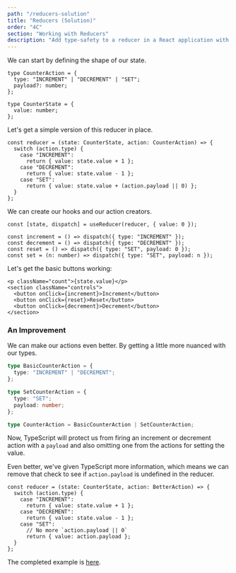 ```yaml
---
path: "/reducers-solution"
title: "Reducers (Solution)"
order: "4C"
section: "Working with Reducers"
description: "Add type-safety to a reducer in a React application with TypeScript."
---
```


We can start by defining the shape of our state.

```tsx
type CounterAction = {
  type: "INCREMENT" | "DECREMENT" | "SET";
  payload?: number;
};

type CounterState = {
  value: number;
};
```

Let's get a simple version of this reducer in place.

```tsx
const reducer = (state: CounterState, action: CounterAction) => {
  switch (action.type) {
    case "INCREMENT":
      return { value: state.value + 1 };
    case "DECREMENT":
      return { value: state.value - 1 };
    case "SET":
      return { value: state.value + (action.payload || 0) };
  }
};
```

We can create our hooks and our action creators.

```tsx
const [state, dispatch] = useReducer(reducer, { value: 0 });

const increment = () => dispatch({ type: "INCREMENT" });
const decrement = () => dispatch({ type: "DECREMENT" });
const reset = () => dispatch({ type: "SET", payload: 0 });
const set = (n: number) => dispatch({ type: "SET", payload: n });
```

Let's get the basic buttons working:

```tsx
<p className="count">{state.value}</p>
<section className="controls">
  <button onClick={increment}>Increment</button>
  <button onClick={reset}>Reset</button>
  <button onClick={decrement}>Decrement</button>
</section>
```

### An Improvement

We can make our actions even better. By getting a little more nuanced with our types.

```ts
type BasicCounterAction = {
  type: "INCREMENT" | "DECREMENT";
};

type SetCounterAction = {
  type: "SET";
  payload: number;
};

type CounterAction = BasicCounterAction | SetCounterAction;
```

Now, TypeScript will protect us from firing an increment or decrement action with a `payload` and also omitting one from the actions for setting the value.

Even better, we've given TypeScript more information, which means we can remove that check to see if `action.payload` is undefined in the reducer.

```tsx
const reducer = (state: CounterState, action: BetterAction) => {
  switch (action.type) {
    case "INCREMENT":
      return { value: state.value + 1 };
    case "DECREMENT":
      return { value: state.value - 1 };
    case "SET":
      // No more `action.payload || 0`
      return { value: action.payload };
  }
};
```

The completed example is [here][completed].

[base]: https://codesandbox.io/s/incident-counter-simple-vjlph?file=/src/Application.tsx
[completed]: https://codesandbox.io/s/incident-counter-reducer-complete-yryxm?file=/src/application.tsx
